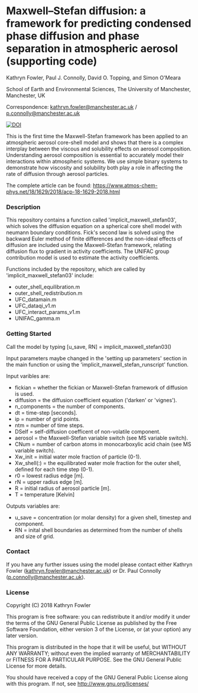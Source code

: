 # Maxwell–Stefan diffusion: a framework for predicting condensed phase diffusion and phase separation in atmospheric aerosol (supporting code)

Kathryn Fowler, Paul J. Connolly, David O. Topping, and Simon O'Meara

School of Earth and Environmental Sciences, The University of Manchester, Manchester, UK

Correspondence: kathryn.fowler@manchester.ac.uk / p.connolly@manchester.ac.uk

[![DOI](https://zenodo.org/badge/DOI/10.5281/zenodo.1156928.svg)](https://doi.org/10.5281/zenodo.1156928)

This is the first time the Maxwell-Stefan framework has been applied to an atmospheric aerosol core-shell model and shows that there is a complex interplay between the viscous and solubility effects on aerosol composition. Understanding aerosol composition is essential to accurately model their interactions within atmospheric systems. We use simple binary systems to demonstrate how viscosity and solubility both play a role in affecting the rate of diffusion through aerosol particles.

The complete article can be found: <https://www.atmos-chem-phys.net/18/1629/2018/acp-18-1629-2018.html>

### Description

This repository contains a function called 'implicit_maxwell_stefan03', which solves the diffusion equation on a spherical core shell model with neumann boundary conditions. Fick's second law is solved using the backward Euler method of finite differences and the non-ideal effects of diffusion are included using the Maxwell-Stefan framework, relating diffusion flux to gradient in activity coefficients. The UNIFAC group contribution model is used to estimate the activity coefficients.

Functions included by the repository, which are called by 'implicit_maxwell_stefan03' include:
 - outer_shell_equilibration.m
 - outer_shell_redistribution.m
 - UFC_datamain.m
 - UFC_dataqi_v1.m
 - UFC_interact_params_v1.m
 - UNIFAC_gamma.m

### Getting Started

Call the model by typing [u_save, RN] = implicit_maxwell_stefan03()

Input parameters maybe changed in the 'setting up parameters' section in the main function or using the 'implicit_maxwell_stefan_runscript' function.

Input varibles are:
 - fickian =  whether the fickian or Maxwell-Stefan framework of diffusion is used.
 - diffusion = the diffusion coefficient equation ('darken' or 'vignes').
 - n_components = the number of components.
 - dt = time-step [seconds].
 - ip = number of grid points.
 - ntm = number of time steps.
 - DSelf = self-diffusion coefficent of non-volatile component.
 - aerosol = the Maxwell-Stefan variable switch (see MS variable switch).
 - CNum = number of carbon atoms in monocarboxylic acid chain (see MS variable switch).
 - Xw_init = initial water mole fraction of particle (0-1).
 - Xw_shell(:) = the equilibrated water mole fraction for the outer shell, defined for each time step (0-1).
 - r0 = lowest radius edge [m].
 - rN = upper radius edge [m].
 - R = initial radius of aerosol particle [m].
 - T = temperature [Kelvin]

Outputs variables are:
 - u_save = concentration (or molar density) for a given shell, timestep and component.
 - RN = inital shell boundaries as determined from the number of shells and size of grid.

### Contact

If you have any further issues using the model please contact either Kathryn Fowler (kathryn.fowler@manchester.ac.uk) or Dr. Paul Connolly (p.connolly@manchester.ac.uk).

### License

Copyright (C) 2018  Kathryn Fowler

This program is free software: you can redistribute it and/or modify it under the terms of the GNU General Public License as published by the Free Software Foundation, either version 3 of the License, or (at your option) any later version.

This program is distributed in the hope that it will be useful, but WITHOUT ANY WARRANTY; without even the implied warranty of MERCHANTABILITY or FITNESS FOR A PARTICULAR PURPOSE.  See the GNU General Public License for more details.

You should have received a copy of the GNU General Public License along with this program. If not, see <http://www.gnu.org/licenses/>
